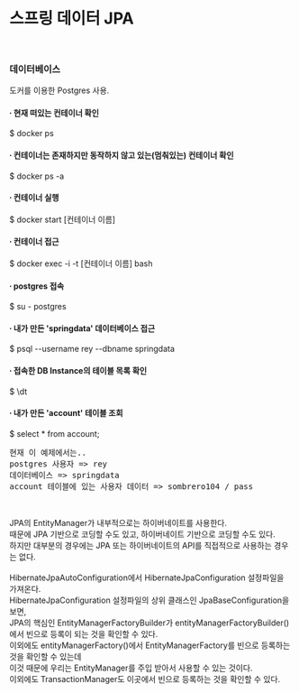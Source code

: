 # 스프링 데이터 JPA 
<br/>

### 데이터베이스
도커를 이용한 Postgres 사용.
<br/>

#### ∙ 현재 떠있는 컨테이너 확인  
$ docker ps
<br/>

#### ∙ 컨테이너는 존재하지만 동작하지 않고 있는(멈춰있는) 컨테이너 확인 
$ docker ps -a 
<br/>

#### ∙ 컨테이너 실행
$ docker start [컨테이너 이름]
<br/>

#### ∙ 컨테이너 접근 
$ docker exec -i -t [컨테이너 이름] bash
<br/>

#### ∙ postgres 접속 
$ su - postgres
<br/>

#### ∙ 내가 만든 'springdata' 데이터베이스 접근 
$ psql --username rey --dbname springdata
<br/>

#### ∙ 접속한 DB Instance의 테이블 목록 확인 
$ \dt
<br/>

#### ∙ 내가 만든 'account' 테이블 조회
$ select * from account;
<br/>

<pre>
현재 이 예제에서는..
postgres 사용자 => rey
데이터베이스 => springdata
account 테이블에 있는 사용자 데이터 => sombrero104 / pass
</pre>
<br/>

JPA의 EntityManager가 내부적으로는 하이버네이트를 사용한다. <br/>
때문에 JPA 기반으로 코딩할 수도 있고, 하이버네이트 기반으로 코딩할 수도 있다. <br/>
하지만 대부분의 경우에는 JPA 또는 하이버네이트의 API를 직접적으로 사용하는 경우는 없다. <br/>
<br/>
HibernateJpaAutoConfiguration에서 HibernateJpaConfiguration 설정파일을 가져온다. <br/>
HibernateJpaConfiguration 설정파일의 상위 클래스인 JpaBaseConfiguration을 보면, <br/>
JPA의 핵심인 EntityManagerFactoryBuilder가 entityManagerFactoryBuilder()에서 빈으로 등록이 되는 것을 확인할 수 있다. <br/>
이외에도 entityManagerFactory()에서 EntityManagerFactory를 빈으로 등록하는 것을 확인할 수 있는데 <br/>
이것 때문에 우리는 EntityManager를 주입 받아서 사용할 수 있는 것이다. <br/>
이외에도 TransactionManager도 이곳에서 빈으로 등록하는 것을 확인할 수 있다. <br/>
<br/>

<br/><br/><br/><br/>


